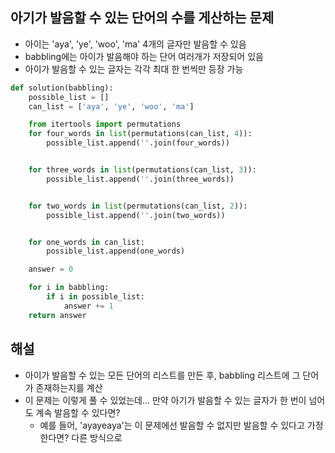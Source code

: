 ## 아기가 발음할 수 있는 단어의 수를 게산하는 문제
- 아이는 'aya', 'ye', 'woo', 'ma' 4개의 글자만 발음할 수 있음
- babbling에는 아이가 발음해야 하는 단어 여러개가 저장되어 있음
- 아이가 발음할 수 있는 글자는 각각 최대 한 번씩만 등장 가능

```python
def solution(babbling):
    possible_list = []
    can_list = ['aya', 'ye', 'woo', 'ma']

    from itertools import permutations
    for four_words in list(permutations(can_list, 4)):
        possible_list.append(''.join(four_words))


    for three_words in list(permutations(can_list, 3)):
        possible_list.append(''.join(three_words))


    for two_words in list(permutations(can_list, 2)):
        possible_list.append(''.join(two_words))


    for one_words in can_list:
        possible_list.append(one_words)

    answer = 0

    for i in babbling:
        if i in possible_list:
            answer += 1
    return answer
```


## 해설
- 아이가 발음할 수 있는 모든 단어의 리스트를 만든 후, babbling 리스트에 그 단어가 존재하는지를 계산
- 이 문제는 이렇게 풀 수 있었는데... 만약 아기가 발음할 수 있는 글자가 한 번이 넘어도 계속 발음할 수 있다면? 
  - 예를 들어, 'ayayeaya'는 이 문제에선 발음할 수 없지만 발음할 수 있다고 가정한다면? 다른 방식으로 
